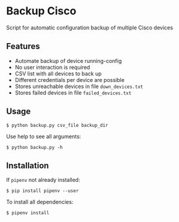 # Backup Cisco

Script for automatic configuration backup of multiple Cisco devices

## Features

- Automate backup of device running-config
- No user interaction is required
- CSV list with all devices to back up
- Different credentials per device are possible
- Stores unreachable devices in file `down_devices.txt`
- Stores failed devices in file `failed_devices.txt`


## Usage

```
$ python backup.py csv_file backup_dir
```

Use help to see all arguments:

```
$ python backup.py -h
```

## Installation

If `pipenv` not already installed:

```
$ pip install pipenv --user
```

To install all dependencies:

```
$ pipenv install
```
